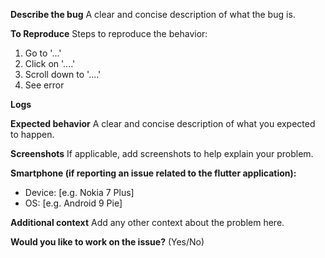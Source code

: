 **Describe the bug**
A clear and concise description of what the bug is.

**To Reproduce**
Steps to reproduce the behavior:
1. Go to '...'
2. Click on '....'
3. Scroll down to '....'
4. See error

**Logs**

**Expected behavior**
A clear and concise description of what you expected to happen.

**Screenshots**
If applicable, add screenshots to help explain your problem.

**Smartphone (if reporting an issue related to the flutter application):**
 - Device: [e.g. Nokia 7 Plus]
 - OS: [e.g. Android 9 Pie]

**Additional context**
Add any other context about the problem here.

**Would you like to work on the issue?** (Yes/No)
